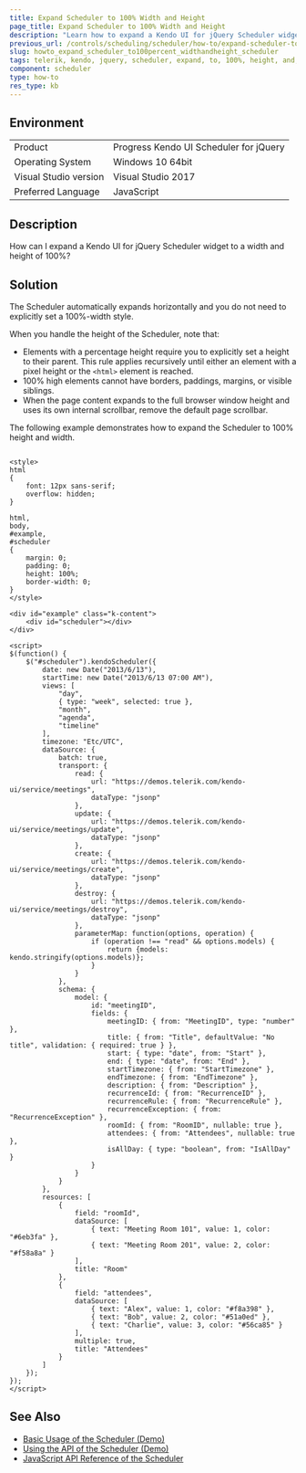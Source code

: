 ```yaml
---
title: Expand Scheduler to 100% Width and Height
page_title: Expand Scheduler to 100% Width and Height 
description: "Learn how to expand a Kendo UI for jQuery Scheduler widget to a width and height of 100%."
previous_url: /controls/scheduling/scheduler/how-to/expand-scheduler-to-100-height-and-width, /controls/scheduling/scheduler/how-to/appearance/expand-scheduler-to-100-height-and-width
slug: howto_expand_scheduler_to100percent_widthandheight_scheduler
tags: telerik, kendo, jquery, scheduler, expand, to, 100%, height, and, width 
component: scheduler
type: how-to
res_type: kb
---
```


## Environment

<table>
 <tr>
  <td>Product</td>
  <td>Progress Kendo UI Scheduler for jQuery</td>
 </tr>
 <tr>
  <td>Operating System</td>
  <td>Windows 10 64bit</td>
 </tr>
 <tr>
  <td>Visual Studio version</td>
  <td>Visual Studio 2017</td>
 </tr>
 <tr>
  <td>Preferred Language</td>
  <td>JavaScript</td>
 </tr>
</table>

## Description

How can I expand a Kendo UI for jQuery Scheduler widget to a width and height of 100%?

## Solution

The Scheduler automatically expands horizontally and you do not need to explicitly set a 100%-width style.

When you handle the height of the Scheduler, note that:

* Elements with a percentage height require you to explicitly set a height to their parent. This rule applies recursively until either an element with a pixel height or the `<html>` element is reached.
* 100% high elements cannot have borders, paddings, margins, or visible siblings.
* When the page content expands to the full browser window height and uses its own internal scrollbar, remove the default page scrollbar.

The following example demonstrates how to expand the Scheduler to 100% height and width.

```dojo

<style>
html
{
    font: 12px sans-serif;
    overflow: hidden;
}

html,
body,
#example,
#scheduler
{
    margin: 0;
    padding: 0;
    height: 100%;
    border-width: 0;
}
</style>

<div id="example" class="k-content">
    <div id="scheduler"></div>
</div>

<script>
$(function() {
    $("#scheduler").kendoScheduler({
        date: new Date("2013/6/13"),
        startTime: new Date("2013/6/13 07:00 AM"),
        views: [
            "day",
            { type: "week", selected: true },
            "month",
            "agenda",
            "timeline"
        ],
        timezone: "Etc/UTC",
        dataSource: {
            batch: true,
            transport: {
                read: {
                    url: "https://demos.telerik.com/kendo-ui/service/meetings",
                    dataType: "jsonp"
                },
                update: {
                    url: "https://demos.telerik.com/kendo-ui/service/meetings/update",
                    dataType: "jsonp"
                },
                create: {
                    url: "https://demos.telerik.com/kendo-ui/service/meetings/create",
                    dataType: "jsonp"
                },
                destroy: {
                    url: "https://demos.telerik.com/kendo-ui/service/meetings/destroy",
                    dataType: "jsonp"
                },
                parameterMap: function(options, operation) {
                    if (operation !== "read" && options.models) {
                        return {models: kendo.stringify(options.models)};
                    }
                }
            },
            schema: {
                model: {
                    id: "meetingID",
                    fields: {
                        meetingID: { from: "MeetingID", type: "number" },
                        title: { from: "Title", defaultValue: "No title", validation: { required: true } },
                        start: { type: "date", from: "Start" },
                        end: { type: "date", from: "End" },
                        startTimezone: { from: "StartTimezone" },
                        endTimezone: { from: "EndTimezone" },
                        description: { from: "Description" },
                        recurrenceId: { from: "RecurrenceID" },
                        recurrenceRule: { from: "RecurrenceRule" },
                        recurrenceException: { from: "RecurrenceException" },
                        roomId: { from: "RoomID", nullable: true },
                        attendees: { from: "Attendees", nullable: true },
                        isAllDay: { type: "boolean", from: "IsAllDay" }
                    }
                }
            }
        },
        resources: [
            {
                field: "roomId",
                dataSource: [
                    { text: "Meeting Room 101", value: 1, color: "#6eb3fa" },
                    { text: "Meeting Room 201", value: 2, color: "#f58a8a" }
                ],
                title: "Room"
            },
            {
                field: "attendees",
                dataSource: [
                    { text: "Alex", value: 1, color: "#f8a398" },
                    { text: "Bob", value: 2, color: "#51a0ed" },
                    { text: "Charlie", value: 3, color: "#56ca85" }
                ],
                multiple: true,
                title: "Attendees"
            }
        ]
    });
});
</script>

```

## See Also

* [Basic Usage of the Scheduler (Demo)](https://demos.telerik.com/kendo-ui/scheduler/index)
* [Using the API of the Scheduler (Demo)](https://demos.telerik.com/kendo-ui/scheduler/api)
* [JavaScript API Reference of the Scheduler](/api/javascript/ui/scheduler)
